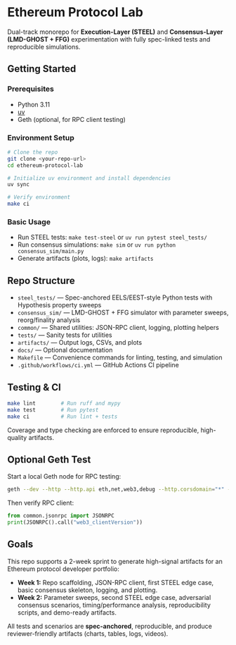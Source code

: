 # Ethereum Protocol Lab

Dual-track monorepo for **Execution-Layer (STEEL)** and **Consensus-Layer (LMD-GHOST + FFG)** experimentation with fully spec-linked tests and reproducible simulations.

## Getting Started

### Prerequisites
- Python 3.11
- [uv](https://astral.sh/uv/)
- Geth (optional, for RPC client testing)

### Environment Setup
```bash
# Clone the repo
git clone <your-repo-url>
cd ethereum-protocol-lab

# Initialize uv environment and install dependencies
uv sync

# Verify environment
make ci
```

### Basic Usage
- Run STEEL tests: `make test-steel` or `uv run pytest steel_tests/`
- Run consensus simulations: `make sim` or `uv run python consensus_sim/main.py`
- Generate artifacts (plots, logs): `make artifacts`

## Repo Structure
- `steel_tests/` — Spec-anchored EELS/EEST-style Python tests with Hypothesis property sweeps
- `consensus_sim/` — LMD-GHOST + FFG simulator with parameter sweeps, reorg/finality analysis
- `common/` — Shared utilities: JSON-RPC client, logging, plotting helpers
- `tests/` — Sanity tests for utilities
- `artifacts/` — Output logs, CSVs, and plots
- `docs/` — Optional documentation
- `Makefile` — Convenience commands for linting, testing, and simulation
- `.github/workflows/ci.yml` — GitHub Actions CI pipeline

## Testing & CI
```bash
make lint        # Run ruff and mypy
make test        # Run pytest
make ci          # Run lint + tests
```

Coverage and type checking are enforced to ensure reproducible, high-quality artifacts.

## Optional Geth Test
Start a local Geth node for RPC testing:
```bash
geth --dev --http --http.api eth,net,web3,debug --http.corsdomain="*" --allow-insecure-unlock
```
Then verify RPC client:
```python
from common.jsonrpc import JSONRPC
print(JSONRPC().call("web3_clientVersion"))
```

## Goals
This repo supports a 2-week sprint to generate high-signal artifacts for an Ethereum protocol developer portfolio:

- **Week 1:** Repo scaffolding, JSON-RPC client, first STEEL edge case, basic consensus skeleton, logging, and plotting.
- **Week 2:** Parameter sweeps, second STEEL edge case, adversarial consensus scenarios, timing/performance analysis, reproducibility scripts, and demo-ready artifacts.

All tests and scenarios are **spec-anchored**, reproducible, and produce reviewer-friendly artifacts (charts, tables, logs, videos).